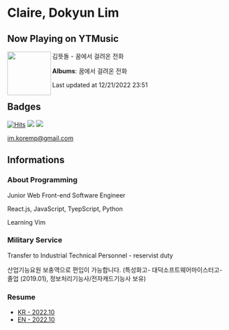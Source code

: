 # Claire, Dokyun Lim

## Now Playing on YTMusic

[<img align="left" width="100" src="https://lh3.googleusercontent.com/jLSQsjQ5l1fRyFy2mjZZbmEIDj-ZnyCKKx_Kph0woMeMgLpf8PBZcp_wFrwJFi1XP6si9kRowPAT9Mk">](https://music.youtube.com/watch?v=5_mD78Of53g)

김뜻돌 - 꿈에서 걸려온 전화

**Albums**: 꿈에서 걸려온 전화

Last updated at 12/21/2022 23:51

## Badges

[![Hits](https://hits.seeyoufarm.com/api/count/incr/badge.svg?url=https%3A%2F%2Fgithub.com%2Fkoremp%2Fkormep&count_bg=%2379C83D&title_bg=%23555555&icon=&icon_color=%23E7E7E7&title=hits&edge_flat=false)](https://hits.seeyoufarm.com)
<a href="https://dev.to/koremp"><img src="https://img.shields.io/badge/dev.to-0A0A0A?style=for-the-badge&logo=devdotto&logoColor=white"/></a>
<a href="https://www.linkedin.com/in/koremp"><img src="https://img.shields.io/badge/LinkedIn-0077B5?style=flat-square&logo=linkedin&logoColor=white"/></a>

im.koremp@gmail.com

## Informations

### About Programming

Junior Web Front-end Software Engineer

React.js, JavaScript, TyepScript, Python

Learning Vim

### Military Service

Transfer to Industrial Technical Personnel - reservist duty

산업기능요원 보충역으로 편입이 가능합니다. (특성화고- 대덕소프트웨어마이스터고- 졸업 (2019.01), 정보처리기능사/전자캐드기능사 보유)

### Resume

* [KR - 2022.10](./resume/README.md)
* [EN - 2022.10](./resume/README.en.md)
